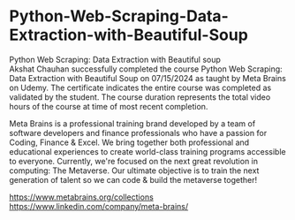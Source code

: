 # Python-Web-Scraping-Data-Extraction-with-Beautiful-Soup
Python Web Scraping: Data Extraction with Beautiful soup  
Akshat Chauhan successfully completed the course Python Web Scraping: Data Extraction with Beautiful Soup on 07/15/2024 as taught by Meta Brains on Udemy. The certificate indicates the entire course was completed as validated by the student. The course duration represents the total video hours of the course at time of most recent completion.

Meta Brains is a professional training brand developed by a team of software developers and finance professionals who have a passion for Coding, Finance & Excel.
We bring together both professional and educational experiences to create world-class training programs accessible to everyone.
Currently, we're focused on the next great revolution in computing: The Metaverse. Our ultimate objective is to train the next generation of talent so we can code & build the metaverse together!

https://www.metabrains.org/collections
https://www.linkedin.com/company/meta-brains/

